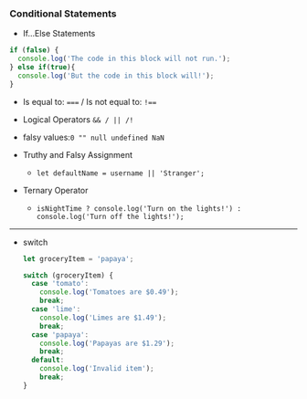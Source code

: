 ### Conditional Statements
- If...Else Statements
``` js
if (false) {
  console.log('The code in this block will not run.');
} else if(true){
  console.log('But the code in this block will!');
}
```
- Is equal to: `===` / Is not equal to: `!==`
- Logical Operators `&& / || /!`
- falsy values:`0 "" null undefined NaN`  

- Truthy and Falsy Assignment
    - `let defaultName = username || 'Stranger';`
    
- Ternary Operator
    - `isNightTime ? console.log('Turn on the lights!') : console.log('Turn off the lights!');`
----
- switch
    ``` js
    let groceryItem = 'papaya';

    switch (groceryItem) {
      case 'tomato':
        console.log('Tomatoes are $0.49');
        break;
      case 'lime':
        console.log('Limes are $1.49');
        break;
      case 'papaya':
        console.log('Papayas are $1.29');
        break;
      default:
        console.log('Invalid item');
        break;
    }
    ```